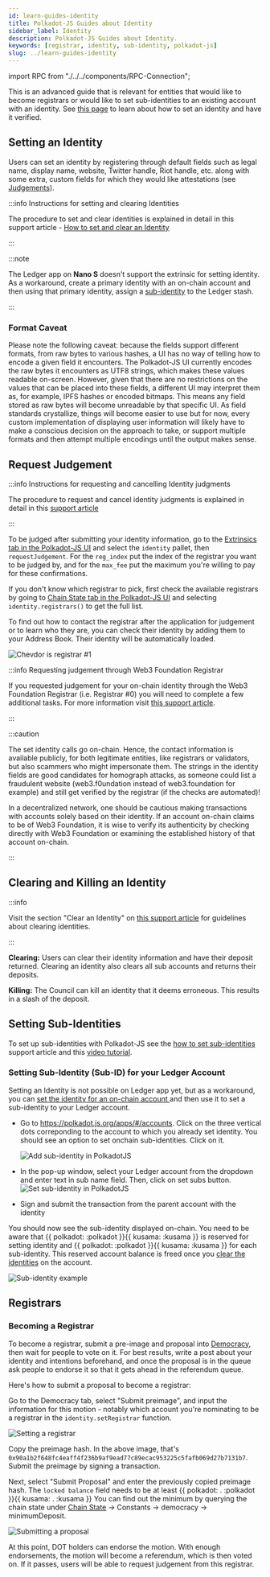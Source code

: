 ```yaml
---
id: learn-guides-identity
title: Polkadot-JS Guides about Identity
sidebar_label: Identity
description: Polkadot-JS Guides about Identity.
keywords: [registrar, identity, sub-identity, polkadot-js]
slug: ../learn-guides-identity
---
```


import RPC from "./../../components/RPC-Connection";

This is an advanced guide that is relevant for entities that would like to become registrars or
would like to set sub-identities to an existing account with an identity. See
[this page](./learn-identity.md) to learn about how to set an identity and have it verified.

## Setting an Identity

Users can set an identity by registering through default fields such as legal name, display name,
website, Twitter handle, Riot handle, etc. along with some extra, custom fields for which they would
like attestations (see [Judgements](#judgements)).

:::info Instructions for setting and clearing Identities

The procedure to set and clear identities is explained in detail in this support article -
[How to set and clear an Identity](https://support.polkadot.network/support/solutions/articles/65000181981-how-to-set-and-clear-an-identity)

:::

:::note

The Ledger app on **Nano S** doesn't support the extrinsic for setting identity. As a workaround,
create a primary identity with an on-chain account and then using that primary identity, assign a
[sub-identity](#sub-accounts) to the Ledger stash.

:::

### Format Caveat

Please note the following caveat: because the fields support different formats, from raw bytes to
various hashes, a UI has no way of telling how to encode a given field it encounters. The
Polkadot-JS UI currently encodes the raw bytes it encounters as UTF8 strings, which makes these
values readable on-screen. However, given that there are no restrictions on the values that can be
placed into these fields, a different UI may interpret them as, for example, IPFS hashes or encoded
bitmaps. This means any field stored as raw bytes will become unreadable by that specific UI. As
field standards crystallize, things will become easier to use but for now, every custom
implementation of displaying user information will likely have to make a conscious decision on the
approach to take, or support multiple formats and then attempt multiple encodings until the output
makes sense.

## Request Judgement

:::info Instructions for requesting and cancelling Identity judgments

The procedure to request and cancel identity judgments is explained in detail in this
[support article](https://support.polkadot.network/support/solutions/articles/65000181990-how-to-request-and-cancel-identity-judgement)

:::

To be judged after submitting your identity information, go to the
[Extrinsics tab in the Polkadot-JS UI](https://polkadot.js.org/apps/#/extrinsics) and select the
`identity` pallet, then `requestJudgement`. For the `reg_index` put the index of the registrar you
want to be judged by, and for the `max_fee` put the maximum you're willing to pay for these
confirmations.

If you don't know which registrar to pick, first check the available registrars by going to
[Chain State tab in the Polkadot-JS UI](https://polkadot.js.org/apps/#/chainstate) and selecting
`identity.registrars()` to get the full list.

To find out how to contact the registrar after the application for judgement or to learn who they
are, you can check their identity by adding them to your Address Book. Their identity will be
automatically loaded.

![Chevdor is registrar #1](../assets/identity/16.jpg)

:::info Requesting judgement through Web3 Foundation Registrar

If you requested judgement for your on-chain identity through the Web3 Foundation Registrar (i.e.
Registrar #0) you will need to complete a few additional tasks. For more information visit
[this support article](https://support.polkadot.network/support/solutions/articles/65000179747-how-to-use-the-w3f-registrar-page).

:::

:::caution

The set identity calls go on-chain. Hence, the contact information is available publicly, for both
legitimate entities, like registrars or validators, but also scammers who might impersonate them.
The strings in the identity fields are good candidates for homograph attacks, as someone could list
a fraudulent website (web3.f0undation instead of web3.foundation for example) and still get verified
by the registrar (if the checks are automated)!

In a decentralized network, one should be cautious making transactions with accounts solely based on
their identity. If an account on-chain claims to be of Web3 Foundation, it is wise to verify its
authenticity by checking directly with Web3 Foundation or examining the established history of that
account on-chain.

:::

## Clearing and Killing an Identity

:::info

Visit the section "Clear an Identity" on
[this support article](https://support.polkadot.network/support/solutions/articles/65000181981) for
guidelines about clearing identities.

:::

**Clearing:** Users can clear their identity information and have their deposit returned. Clearing
an identity also clears all sub accounts and returns their deposits.

**Killing:** The Council can kill an identity that it deems erroneous. This results in a slash of
the deposit.

## Setting Sub-Identities

To set up sub-identities with Polkadot-JS see the
[how to set sub-identities](https://support.polkadot.network/support/solutions/articles/65000181991-how-to-set-identities-for-sub-accounts)
support article and this [video tutorial](https://www.youtube.com/watch?v=0Yh1JYg3ZKU).

### Setting Sub-Identity (Sub-ID) for your Ledger Account

Setting an Identity is not possible on Ledger app yet, but as a workaround, you can
[set the identity for an on-chain account ](../learn/learn-identity.md#setting-an-identity) and then
use it to set a sub-identity to your Ledger account.

- Go to https://polkadot.js.org/apps/#/accounts. Click on the three vertical dots correponding to
  the account to which you already set identity. You should see an option to set onchain
  sub-identities. Click on it.

  ![Add sub-identity in PolkadotJS](../assets/identity/sub-id-1.png)

- In the pop-up window, select your Ledger account from the dropdown and enter text in sub name
  field. Then, click on set subs button.
  ![Set sub-identity in PolkadotJS](../assets/identity/sub-id-2.png)
- Sign and submit the transaction from the parent account with the identity

You should now see the sub-identity displayed on-chain. You need to be aware that \{\{ polkadot:
<RPC network="kusama" path="consts.identity.basicDeposit" defaultValue={33333000000} filter="humanReadable"/>
:polkadot }}\{\{ kusama:
<RPC network="kusama" path="consts.identity.basicDeposit" defaultValue={33333000000} filter="humanReadable"/>
:kusama }} is reserved for setting identity and \{\{ polkadot:
<RPC network="kusama" path="consts.identity.subAccountDeposit" defaultValue={6666000000} filter="humanReadable"/>
:polkadot }}\{\{ kusama:
<RPC network="kusama" path="consts.identity.subAccountDeposit" defaultValue={6666000000} filter="humanReadable"/>
:kusama }} for each sub-identity. This reserved account balance is freed once you
[clear the identities](../learn/learn-identity.md#clearing-and-killing-an-identity) on the account.

![Sub-identity example](../assets/identity/sub-id-3.png)

## Registrars

### Becoming a Registrar

To become a registrar, submit a pre-image and proposal into
[Democracy](../maintain/maintain-guides-democracy.md), then wait for people to vote on it. For best
results, write a post about your identity and intentions beforehand, and once the proposal is in the
queue ask people to endorse it so that it gets ahead in the referendum queue.

Here's how to submit a proposal to become a registrar:

Go to the Democracy tab, select "Submit preimage", and input the information for this motion -
notably which account you're nominating to be a registrar in the `identity.setRegistrar` function.

![Setting a registrar](../assets/identity/12.jpg)

Copy the preimage hash. In the above image, that's
`0x90a1b2f648fc4eaff4f236b9af9ead77c89ecac953225c5fafb069d27b7131b7`. Submit the preimage by signing
a transaction.

Next, select "Submit Proposal" and enter the previously copied preimage hash. The `locked balance`
field needs to be at least \{\{ polkadot:
<RPC network="polkadot" path="consts.identity.basicDeposit" defaultValue={202580000000} filter="humanReadable"/>.
:polkadot }}\{\{ kusama:
<RPC network="kusama" path="consts.identity.basicDeposit" defaultValue={33333000000} filter="humanReadable"/>.
:kusama }} You can find out the minimum by querying the chain state under
[Chain State](https://polkadot.js.org/apps/#/chainstate) -> Constants -> democracy ->
minimumDeposit.

![Submitting a proposal](../assets/identity/13.jpg)

At this point, DOT holders can endorse the motion. With enough endorsements, the motion will become
a referendum, which is then voted on. If it passes, users will be able to request judgement from
this registrar.
